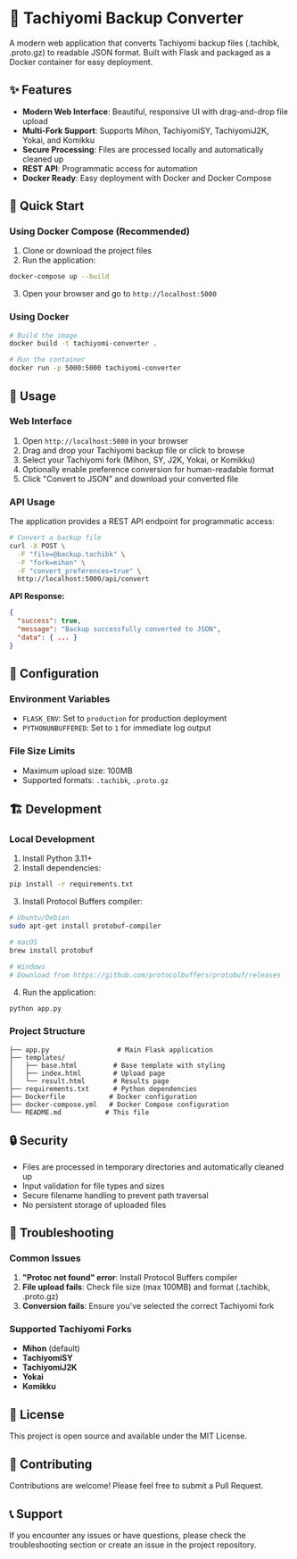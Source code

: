 # 🚀 Tachiyomi Backup Converter

A modern web application that converts Tachiyomi backup files (.tachibk, .proto.gz) to readable JSON format. Built with Flask and packaged as a Docker container for easy deployment.

## ✨ Features

- **Modern Web Interface**: Beautiful, responsive UI with drag-and-drop file upload
- **Multi-Fork Support**: Supports Mihon, TachiyomiSY, TachiyomiJ2K, Yokai, and Komikku
- **Secure Processing**: Files are processed locally and automatically cleaned up
- **REST API**: Programmatic access for automation
- **Docker Ready**: Easy deployment with Docker and Docker Compose

## 🚀 Quick Start

### Using Docker Compose (Recommended)

1. Clone or download the project files
2. Run the application:

```bash
docker-compose up --build
```

3. Open your browser and go to `http://localhost:5000`

### Using Docker

```bash
# Build the image
docker build -t tachiyomi-converter .

# Run the container
docker run -p 5000:5000 tachiyomi-converter
```

## 📖 Usage

### Web Interface

1. Open `http://localhost:5000` in your browser
2. Drag and drop your Tachiyomi backup file or click to browse
3. Select your Tachiyomi fork (Mihon, SY, J2K, Yokai, or Komikku)
4. Optionally enable preference conversion for human-readable format
5. Click "Convert to JSON" and download your converted file

### API Usage

The application provides a REST API endpoint for programmatic access:

```bash
# Convert a backup file
curl -X POST \
  -F "file=@backup.tachibk" \
  -F "fork=mihon" \
  -F "convert_preferences=true" \
  http://localhost:5000/api/convert
```

**API Response:**
```json
{
  "success": true,
  "message": "Backup successfully converted to JSON",
  "data": { ... }
}
```

## 🔧 Configuration

### Environment Variables

- `FLASK_ENV`: Set to `production` for production deployment
- `PYTHONUNBUFFERED`: Set to `1` for immediate log output

### File Size Limits

- Maximum upload size: 100MB
- Supported formats: `.tachibk`, `.proto.gz`

## 🏗️ Development

### Local Development

1. Install Python 3.11+
2. Install dependencies:

```bash
pip install -r requirements.txt
```

3. Install Protocol Buffers compiler:

```bash
# Ubuntu/Debian
sudo apt-get install protobuf-compiler

# macOS
brew install protobuf

# Windows
# Download from https://github.com/protocolbuffers/protobuf/releases
```

4. Run the application:

```bash
python app.py
```

### Project Structure

```
├── app.py                 # Main Flask application
├── templates/
│   ├── base.html         # Base template with styling
│   ├── index.html        # Upload page
│   └── result.html       # Results page
├── requirements.txt      # Python dependencies
├── Dockerfile           # Docker configuration
├── docker-compose.yml   # Docker Compose configuration
└── README.md           # This file
```

## 🔒 Security

- Files are processed in temporary directories and automatically cleaned up
- Input validation for file types and sizes
- Secure filename handling to prevent path traversal
- No persistent storage of uploaded files

## 🐛 Troubleshooting

### Common Issues

1. **"Protoc not found" error**: Install Protocol Buffers compiler
2. **File upload fails**: Check file size (max 100MB) and format (.tachibk, .proto.gz)
3. **Conversion fails**: Ensure you've selected the correct Tachiyomi fork

### Supported Tachiyomi Forks

- **Mihon** (default)
- **TachiyomiSY**
- **TachiyomiJ2K**
- **Yokai**
- **Komikku**

## 📝 License

This project is open source and available under the MIT License.

## 🤝 Contributing

Contributions are welcome! Please feel free to submit a Pull Request.

## 📞 Support

If you encounter any issues or have questions, please check the troubleshooting section or create an issue in the project repository. 